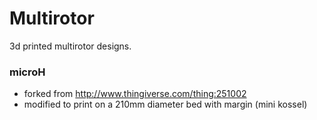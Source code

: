Multirotor
================

3d printed multirotor designs.

### microH
- forked from http://www.thingiverse.com/thing:251002
- modified to print on a 210mm diameter bed with margin (mini kossel)